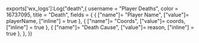 exports['wx_logs']:Log("death",{
    username = "Player Deaths",
    color = 16737095,
    title = "Death",
    fields = {
        {
            ["name"]= "Player Name",
            ["value"]= playerName,
            ["inline"] = true
        },
        {
            ["name"]= "Coords",
            ["value"]= coords,
            ["inline"] = true
        },
        {
            ["name"]= "Death Cause",
            ["value"]= reason,
            ["inline"] = true
        },
    },
})